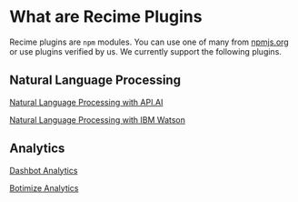 # What are Recime Plugins

Recime plugins are `npm` modules. You can use one of many from [npmjs.org](npmjs.org) or use plugins verified by us. We currently support the following plugins.

## Natural Language Processing

[Natural Language Processing with API.AI](api-ai-nlp.md)

[Natural Language Processing with IBM Watson](ibm-watson-nlp.md)


## Analytics

[Dashbot Analytics](dashbot-analytics.md)

[Botimize Analytics](bot-analytics-with-botimize.md)
